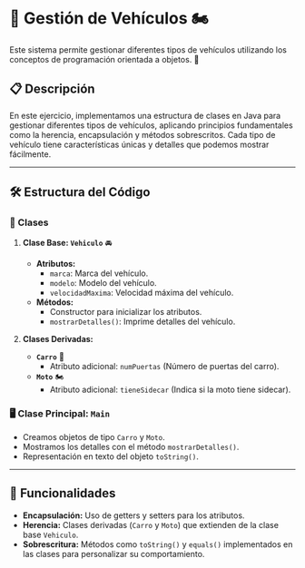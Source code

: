 # 🚗 Gestión de Vehículos 🏍️

Este sistema permite gestionar diferentes tipos de vehículos utilizando los conceptos de programación orientada a objetos. 🚀

## 📋 Descripción

En este ejercicio, implementamos una estructura de clases en Java para gestionar diferentes tipos de vehículos, aplicando principios fundamentales como la herencia, encapsulación y métodos sobrescritos. Cada tipo de vehículo tiene características únicas y detalles que podemos mostrar fácilmente.

---

## 🛠️ Estructura del Código

### 📂 Clases

1. **Clase Base: `Vehiculo`** 🚘
   - **Atributos:**
     - `marca`: Marca del vehículo.
     - `modelo`: Modelo del vehículo.
     - `velocidadMaxima`: Velocidad máxima del vehículo.
   - **Métodos:**
     - Constructor para inicializar los atributos.
     - `mostrarDetalles()`: Imprime detalles del vehículo.

2. **Clases Derivadas:**
   - **`Carro`** 🚗
     - Atributo adicional: `numPuertas` (Número de puertas del carro).
   - **`Moto`** 🏍️
     - Atributo adicional: `tieneSidecar` (Indica si la moto tiene sidecar).

### 🖥️ Clase Principal: `Main`

- Creamos objetos de tipo `Carro` y `Moto`.
- Mostramos los detalles con el método `mostrarDetalles()`.
- Representación en texto del objeto `toString()`.

---

## 🌟 Funcionalidades

- **Encapsulación:** Uso de getters y setters para los atributos.
- **Herencia:** Clases derivadas (`Carro` y `Moto`) que extienden de la clase base `Vehiculo`.
- **Sobrescritura:** Métodos como `toString()` y `equals()` implementados en las clases para personalizar su comportamiento.